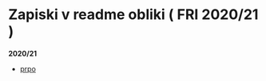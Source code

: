 # Zapiski v readme obliki ( FRI 2020/21 )
**2020/21**
- <a href="https://github.com/mindOfCaspian/zapiski/mro">prpo</a>
